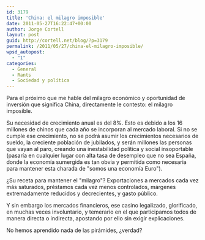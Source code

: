 ```yaml
---
id: 3179
title: 'China: el milagro imposible'
date: 2011-05-27T16:22:47+00:00
author: Jorge Cortell
layout: post
guid: http://cortell.net/blog/?p=3179
permalink: /2011/05/27/china-el-milagro-imposible/
wpsd_autopost:
  - "1"
categories:
  - General
  - Rants
  - Sociedad y polí­tica
---
```

Para el próximo que me hable del milagro económico y oportunidad de inversión que significa China, directamente le contesto: el milagro imposible.

Su necesidad de crecimiento anual es del 8%. Esto es debido a los 16 millones de chinos que cada año se incorporan al mercado laboral. Si no se cumple ese crecimiento, no se podrá asumir los crecimientos necesarios de sueldo, la creciente población de jubilados, y serán millones las personas que vayan al paro, creando una inestabilidad política y social insoportable (pasaría en cualquier lugar con alta tasa de desempleo que no sea España, donde la economía sumergida es tan obvia y permitida como necesaria para mantener esta charada de "somos una economía Euro").

¿Su receta para mantener el "milagro"? Exportaciones a mercados cada vez más saturados, préstamos cada vez menos controlados, márgenes extremadamente reducidos y decrecientes, y gasto público.

Y sin embargo los mercados financieros, ese casino legalizado, glorificado, en muchas veces involuntario, y temerario en el que participamos todos de manera directa o indirecta, apostando por ello sin exigir explicaciones.

No hemos aprendido nada de las pirámides, ¿verdad?